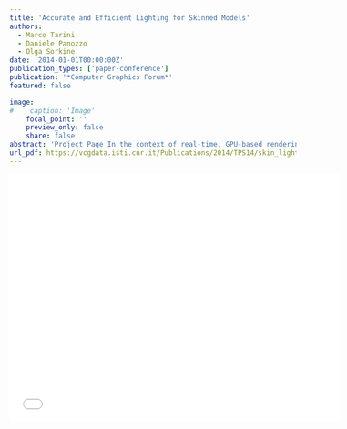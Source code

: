```yaml
---
title: 'Accurate and Efficient Lighting for Skinned Models'
authors:
  - Marco Tarini
  - Daniele Panozzo
  - Olga Sorkine
date: '2014-01-01T00:00:00Z'
publication_types: ['paper-conference']
publication: '*Computer Graphics Forum*'
featured: false

image:
#    caption: 'Image'
    focal_point: ''
    preview_only: false
    share: false
abstract: 'Project Page In the context of real-time, GPU-based rendering of animated skinned meshes, we propose a new algorithm to compute surface normals with minimal overhead both in terms of the memory footprint and the required per-vertex operations. By accounting for the variation of the skinning weights over the surface, we achieve a higher visual quality compared to the standard approximation ubiquitously used in video-game engines and other real-time applications. Our method supports Linear Blend Skinning and Dual Quaternion Skinning. We demonstrate the advantages of our technique on a variety of datasets and provide a complete open-source implementation, including GLSL shaders.'
url_pdf: https://vcgdata.isti.cnr.it/Publications/2014/TPS14/skin_light.pdf
---
```

<iframe width="580" height="435" src="//player.vimeo.com/video/85267396?title=0&amp;byline=0&amp;portrait=0" width="640" height="360" frameborder="0" frameborder="0" allowfullscreen>

